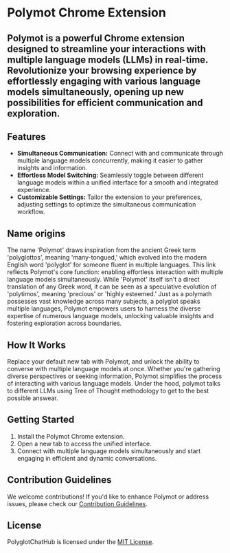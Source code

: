 # Polymot Chrome Extension

## Polymot is a powerful Chrome extension designed to streamline your interactions with multiple language models (LLMs) in real-time. Revolutionize your browsing experience by effortlessly engaging with various language models simultaneously, opening up new possibilities for efficient communication and exploration.

## Features

- **Simultaneous Communication:** Connect with and communicate through multiple language models concurrently, making it easier to gather insights and information.
- **Effortless Model Switching:** Seamlessly toggle between different language models within a unified interface for a smooth and integrated experience.
- **Customizable Settings:** Tailor the extension to your preferences, adjusting settings to optimize the simultaneous communication workflow.

## Name origins

The name 'Polymot' draws inspiration from the ancient Greek term 'polyglottos', meaning 'many-tongued,' which evolved into the modern English word 'polyglot' for someone fluent in multiple languages. This link reflects Polymot's core function: enabling effortless interaction with multiple language models simultaneously. While 'Polymot' itself isn't a direct translation of any Greek word, it can be seen as a speculative evolution of 'polytimos', meaning 'precious' or 'highly esteemed.' Just as a polymath possesses vast knowledge across many subjects, a polyglot speaks multiple languages, Polymot empowers users to harness the diverse expertise of numerous language models, unlocking valuable insights and fostering exploration across boundaries.


## How It Works

Replace your default new tab with Polymot, and unlock the ability to converse with multiple language models at once. Whether you're gathering diverse perspectives or seeking information, Polymot simplifies the process of interacting with various language models. Under the hood, polymot talks to different LLMs using Tree of Thought methodology to get to the best possible answear.

## Getting Started

1. Install the Polymot Chrome extension.
2. Open a new tab to access the unified interface.
3. Connect with multiple language models simultaneously and start engaging in efficient and dynamic conversations.

## Contribution Guidelines

We welcome contributions! If you'd like to enhance Polymot or address issues, please check our [Contribution Guidelines](contributing.md).

## License

PolyglotChatHub is licensed under the [MIT License](license.md).
